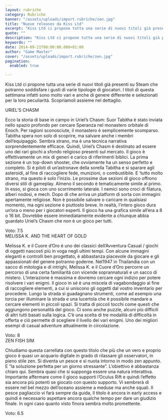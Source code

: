 ```yaml
---
layout: rubriche
category: Rubriche
banner: "/assets/uploads/import.rubriche/zen.jpg"
title: "Nuove releases da Kiss Ltd"
excerpt: "Kiss Ltd ci propone tutta una serie di nuovi titoli già presenti su Steam che potranno soddisfare i gusti di varie tipologie di giocatori. I titoli di questa settimana infatti sono molto vari e anche di genere differente e selezionati per la loro peculiarità. Scopriamoli assieme nel dettaglio. URIEL’S CHASM Ecco la storia di base [&hellip"
quote: ""
description: "Kiss Ltd ci propone tutta una serie di nuovi titoli già presenti su Steam che potranno soddisfare i gusti di varie tipologie di giocatori. I titoli di questa settimana infatti sono molto vari e anche di genere differente e selezionati per la loro peculiarità. Scopriamoli assieme nel dettaglio. URIEL’S CHASM Ecco la storia di base [&hellip"
keywords: ""
date: 2014-09-21T00:00:00.000+01:00
author: "Game Master"
cover: "/assets/uploads/import.rubriche/zen.jpg"
pagination:
  enabled: true

---
```


Kiss Ltd ci propone tutta una serie di nuovi titoli già presenti su Steam che potranno soddisfare i gusti di varie tipologie di giocatori. I titoli di questa settimana infatti sono molto vari e anche di genere differente e selezionati per la loro peculiarità. Scopriamoli assieme nel dettaglio.

URIEL’S CHASM

[](https://hotmc.com/wp-content/uploads/2014/09/uriel.png)

Ecco la storia di base in campo in Uriel’s Chasm: Suor Tabitha è stato inviata nello spazio profondo per cercare Speranza nel monastero orbitale di Enoch. Per ragioni sconosciute, il monastero è semplicemente scomparso. Tabitha spera non solo di scoprire, ma salvare anche i membri dell’equipaggio. Sembra strano, ma è una tecnica narrativa sorprendentemente efficace. Quindi, Uriel’s Chasm è destinato ad essere uno dei rari giochi a sfondo religioso presenti sul mercato. Il gioco è effettivamente un mix di generi e carico di riferimenti biblici. La prima sezione è un top-down shooter, che ovviamente ha un senso perfetto e completo. Si è piloti di un’astronave della sorella Tabitha e si sparare agli asteroidi, al fine di raccogliere fede, munizioni, o combustibile. E ‘tutto molto strano, ma questo è solo l’inizio. Le prossime due sezioni di gioco offrono diversi stili di gameplay. Almeno il secondo è tematicamente simile al primo. In esso, si gioca con uno scorrimento laterale. I nemici sono croci di filatura, alberi nodosi, e mech. Dopo di che arriva un platform di sorta con immagini apertamente religiose. Non è possibile salvare o caricare in qualsiasi momento, ma ogni sezione è piuttosto breve. In realtà, l’intero gioco dura un’ora o meno per i giocatori esperti. Il gioco ha una grafica simile all’era a 8 o 16 bit. Dovrebbe essere immediatamente evidente a chiunque abbia guardato Uriel’s Chasm che non è un gioco per tutti.

Voto: 7.5  
MELISSA K. AND THE HEART OF GOLD

[](https://hotmc.com/wp-content/uploads/2014/09/melissa.jpg)

Melissa K. e il Cuore d’Oro è uno dei classici dell’Avventura Casual / giochi di oggetti nascosti più in voga negli ultimi tempi. Con alcune immagini eleganti e controlli ben progettato, è abbastanza piacevole da giocare e gli appassionati del genere potranno goderne. Nel1947 in Thailandia con un sacco di mitologia e di intrighi, Melissa K. e il Cuore d’Oro percorre un percorso di una certa familiarità con vicende soprannaturali e un sacco di mistero. L’interazione è massima e dovremo cercare ogni indizio per potere risolvere i vari enigmi. Il gioco in sé è una miscela di vagabondaggio al fine di raccogliere elementi, a cui si uniscono gli oggetti dal vostro inventario per procedere. Lungo la strada si guadagnano strumenti, come ad esempio una torcia per illuminare la strada e una lucertola che è possibile mandare a cercare elementi in piccoli spazi. Si tratta di piccoli tocchi come questi che aggiungono personalità del gioco. Ci sono anche puzzle, alcuni più difficili di altri tutti basati sulla logica. C’è una scelta di tre modalità di difficoltà in offerta e ciò permette di scegliere il livello dei vari enigmi. Uno dei migliori esempi di casual adventure attualmente in circolazione.

Voto: 8  
ZEN FISH SIM

[](https://hotmc.com/wp-content/uploads/2014/09/zen.jpg)

Chiudiamo questa carrellata con questo titolo che più che un vero e proprio gioco è quasi un acquario digitale in grado di rilassare gli osservatori, in pieno stile zen. Si diventa un pesce e si nuota intorno in modo zen appunto. E “la soluzione perfetta per un giorno stressante”. L’obiettivo è abbastanza chiaro qui. Sembra quasi che si supponga essere una natura interattiva. Importante affermare come il gioco supporti l’Oculus Rift e quindi l’effetto sia ancora più potenti se giocato con questo supporto. Vi sembrerà di essere nel bel mezzo dell’oceano assieme a meduse ma anche squali. Il pesce pagliaccio vi farà sempre da guida, Il titolo è ancora in early access e quindi è necessario aspettare ancora qualche tempo per dare un giudizio finale. In ogni caso quanto visto finora sembra molto promettente.

Voto: 6.5